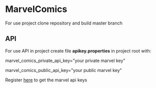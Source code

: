 # MarvelComics
For use project clone repository and build master branch

## API
For use API in project create file **apikey.properties** in project root with: 
<p>marvel_comics_private_api_key="your private marvel key"</p>
<p>marvel_comics_public_api_key="your public marvel key"</p>

Register [here](https://developer.marvel.com/documentation/getting_started) to get the marvel api keys
